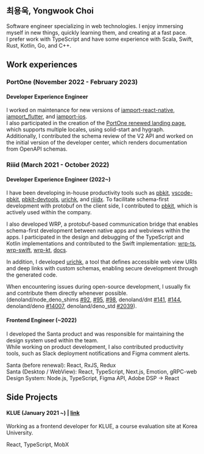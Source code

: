 ## 최용욱, Yongwook Choi

Software engineer specializing in web technologies. I enjoy immersing myself in new things, quickly learning them, and creating at a fast pace.\
I prefer work with TypeScript and have some experience with Scala, Swift, Rust, Kotlin, Go, and C++.

## Work experiences

### PortOne (November 2022 - February 2023)

#### Developer Experience Engineer

I worked on maintenance for new versions of [iamport-react-native](https://github.com/iamport/iamport-react-native), [iamport_flutter](https://github.com/iamport/iamport_flutter), and [iamport-ios](https://github.com/iamport/iamport-ios).\
I also participated in the creation of the [PortOne renewed landing page](https://portone.io), which supports multiple locales, using solid-start and hygraph.\
Additionally, I contributed the schema review of the V2 API and worked on the initial version of the developer center, which renders documentation from OpenAPI schemas.

### Riiid (March 2021 - October 2022)

#### Developer Experience Engineer (2022~)

I have been developing in-house productivity tools such as [pbkit](https://github.com/pbkit/pbkit), [vscode-pbkit](https://github.com/pbkit/vscode-pbkit), [pbkit-devtools](https://github.com/pbkit/pbkit-devtools), [urichk](https://github.com/riiid/urichk), and [riiidx](https://github.com/riiid/riiidx). To facilitate schema-first development with protobuf on the client side, I contributed to [pbkit](https://github.com/pbkit/pbkit), which is actively used within the company.

I also developed WRP, a protobuf-based communication bridge that enables schema-first development between native apps and webviews within the apps. I participated in the design and debugging of the TypeScript and Kotlin implementations and contributed to the Swift implementation: [wrp-ts](https://github.com/pbkit/wrp-ts), [wrp-swift](https://github.com/pbkit/wrp-swift), [wrp-kt](https://github.com/pbkit/wrp-kt), [docs](https://wrp.deno.dev).

In addition, I developed [urichk](https://github.com/riiid/urichk), a tool that defines accessible web view URIs and deep links with custom schemas, enabling secure development through the generated code.

When encountering issues during open-source development, I usually fix and contribute them directly whenever possible. 
(denoland/node_deno_shims [#92](https://github.com/denoland/node_deno_shims/pull/92), [#95](https://github.com/denoland/node_deno_shims/pull/95), [#98](https://github.com/denoland/node_deno_shims/pull/98), denoland/dnt [#141](https://github.com/denoland/dnt/pull/141), [#144](https://github.com/denoland/dnt/pull/144), denoland/deno [#14007](https://github.com/denoland/deno/pull/14007), denoland/deno_std [#2039](https://github.com/denoland/deno_std/pull/2039)).

#### Frontend Engineer (~2022)

I developed the Santa product and was responsible for maintaining the design system used within the team.\
While working on product development, I also contributed productivity tools, such as Slack deployment notifications and Figma comment alerts.

Santa (before renewal): React, RxJS, Redux  
Santa (Desktop / WebView): React, TypeScript, Next.js, Emotion, gRPC-web  
Design System: Node.js, TypeScript, Figma API, Adobe DSP -> React

## Side Projects

#### KLUE (January 2021 ~) | [link](https://klue.kr)

Working as a frontend developer for KLUE, a course evaluation site at Korea University.

React, TypeScript, MobX
